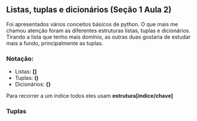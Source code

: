 ## Listas, tuplas e dicionários (Seção 1 Aula 2) ##

Foi apresentados vários conceitos básicos de python. O que mais me chamou atenção foram as
diferentes estruturas listas, tuplas e dicionários. Tirando a lista que tenho mais domínio, as
outras duas gostaria de estudar mais a fundo, principalmente as tuplas.

### Notação: ###

- Listas: **[]**
- Tuplas: **()**
- Dicionários: **{}**

Para recorrer a um índice todos eles usam **estrutura[indice/chave]**

### Tuplas ###
